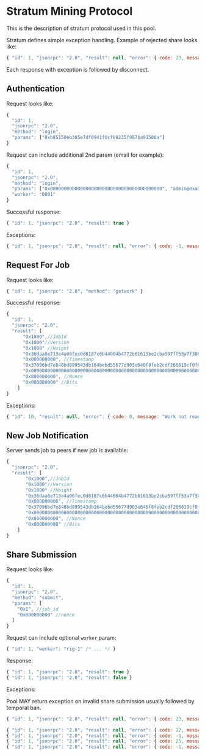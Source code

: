 # Stratum Mining Protocol

This is the description of stratum protocol used in this pool.

Stratum defines simple exception handling. Example of rejected share looks like:

```javascript
{ "id": 1, "jsonrpc": "2.0", "result": null, "error": { code: 23, message: "Invalid share" } }
```

Each response with exception is followed by disconnect.

## Authentication

Request looks like:

```javascript
{
  "id": 1,
  "jsonrpc": "2.0",
  "method": "login",
  "params": ["0xb85150eb365e7df0941f0cf08235f987ba91506a"]
}
```

Request can include additional 2nd param (email for example):

```javascript
{
  "id": 1,
  "jsonrpc": "2.0",
  "method": "login",
  "params": ["0x00000000000000000000000000000000000000000", "admin@example.net"]
  "worker": "0001"
}
```

Successful response:

```javascript
{ "id": 1, "jsonrpc": "2.0", "result": true }
```

Exceptions:

```javascript
{ "id": 1, "jsonrpc": "2.0", "result": null, "error": { code: -1, message: "Invalid login" } }
```

## Request For Job

Request looks like:

```javascript
{ "id": 1, "jsonrpc": "2.0", "method": "getwork" }
```

Successful response:

```javascript
{
  "id": 1,
  "jsonrpc": "2.0",
  "result": [
      "0x1000",//JobId
      "0x1000"//Version
      "0x1000" //Height
      "0x36daa8e713e4a06fec0d8187c6b44004b4772b61613be2cba597ff53a7f386b9", //PreviousBlockHash
      "0x000000000", //Timestamp
      "0x37096bd7e848bd899543db164bebd55677d903e646f8feb2cdf266819cf0f663", //TransactionsMerkleRoot
      "0x0000000000000000000000000000000000000000000000000000000000000000", //TransactionStatusHash
      "0x800000000", //Nonce
      "0x000000000" //Bits
    ]
}
```

Exceptions:

```javascript
{ "id": 10, "result": null, "error": { code: 0, message: "Work not ready" } }
```

## New Job Notification

Server sends job to peers if new job is available:

```javascript
{
  "jsonrpc": "2.0",
  "result": [
       "0x1000",//JobId
       "0x1000"//Version
       "0x1000" //Height
       "0x36daa8e713e4a06fec0d8187c6b44004b4772b61613be2cba597ff53a7f386b9", //PreviousBlockHash
       "0x000000000", //Timestamp
       "0x37096bd7e848bd899543db164bebd55677d903e646f8feb2cdf266819cf0f663", //TransactionsMerkleRoot
       "0x0000000000000000000000000000000000000000000000000000000000000000", //TransactionStatusHash
       "0x800000000", //Nonce
       "0x000000000" //Bits
    ]
}
```

## Share Submission

Request looks like:

```javascript
{
  "id": 1,
  "jsonrpc": "2.0",
  "method": "submit",
  "params": [
    "0x1", //job_id
    "0x800000000" //nonce
  ]
}
```

Request can include optional `worker` param:

```javascript
{ "id": 1, "worker": "rig-1" /* ... */ }
```

Response:

```javascript
{ "id": 1, "jsonrpc": "2.0", "result": true }
{ "id": 1, "jsonrpc": "2.0", "result": false }
```

Exceptions:

Pool MAY return exception on invalid share submission usually followed by temporal ban.

```javascript
{ "id": 1, "jsonrpc": "2.0", "result": null, "error": { code: 23, message: "Invalid share" } }
```

```javascript
{ "id": 1, "jsonrpc": "2.0", "result": null, "error": { code: 22, message: "Duplicate share" } }
{ "id": 1, "jsonrpc": "2.0", "result": null, "error": { code: -1, message: "High rate of invalid shares" } }
{ "id": 1, "jsonrpc": "2.0", "result": null, "error": { code: 25, message: "Not subscribed" } }
{ "id": 1, "jsonrpc": "2.0", "result": null, "error": { code: -1, message: "Malformed PoW result" } }
```
